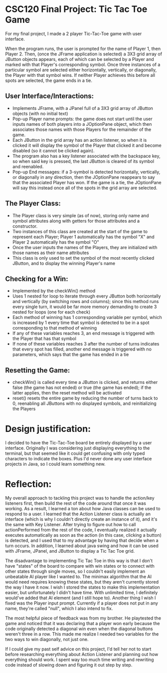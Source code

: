 # CSC120 Final Project: Tic Tac Toe Game

For my final project, I made a 2 player Tic-Tac-Toe game with user interface. 

When the program runs, the user is prompted for the name of Player 1, then Player 2. Then, (once the JFrame application is selected) a 3X3 grid array of JButton objects appears, each of which can be selected by a Player and marked with that Player's corresponding symbol. Once three instances of a particular symbol are selected either horizontally, vertically, or diagonally, the Player with that symbol wins. If neither Player achieves this before all spots are selected, the game ends in a tie.

## User Interface/Interactions:
* Implements JFrame, with a JPanel full of a 3X3 grid array of JButton objects (with no initial text)
* Pop-up Player name prompts: the game does not start until the user inputs names of both players into a JOptionPane object, which then associates those names with those Players for the remainder of the game.
* Each JButton in the grid array has an action listener, so when it is clicked it will display the symbol of the Player that clicked it and become disabled (so it cannot be clicked again).
* The program also has a key listener associated with the backspace key, so when said key is pressed, the last JButton is cleared of its symbol and reenabled.
* Pop-up End messages: if a 3-symbol is detected horizontally, vertically, or diagonally in any direction, then the JOptionPane reappears to say that the associated Player has won. If the game is a tie, the JOptionPane will say this instead once all of the spots in the grid array are selected.

## The Player Class:
* The Player class is very simple (as of now), storing only name and symbol attributes along with getters for those attributes and a constructor.
* Two instances of this class are created at the start of the game to represent each Player; Player 1 automatically has the symbol "X" and Player 2 automatically has the symbol "O"
* Once the user inputs the names of the Players, they are initialized with those names as their name attributes
* This class is only used to set the symbol of the most recently clicked JButton, and to display the winning Player's name

## Checking for a Win:
* Implemented by the checkWin() method
* Uses 1 nested for loop to iterate through every JButton both horizontally and vertically (by switching rows and columns); since this method runs every single turn, it would be far more memory demanding to create 3 nested for loops (one for each check)
* Each method of winning has 1 corresponding variable per symbol, which is increased by 1 every time that symbol is detected to be in a spot corresponding to that method of winning
* If any of these variables reaches 3, an end message is triggered with the Player that has that symbol
* If none of these variables reaches 3 after the number of turns indicates that every spot has filled, another end message is triggered with no parameters, which says that the game has ended in a tie

## Resetting the Game:
* checkWin() is called every time a JButton is clicked, and returns either false (the game has not ended) or true (the game has ended); if the latter applies, then the reset method will be activated
* reset() resets the entire game by reducing the number of turns back to 0, reenabling all JButtons with no displayed symbols, and reinitializing the Players

# Design justification:
I decided to have the Tic-Tac-Toe board be entirely displayed by a user interface. Originally I was considering just displaying everything to the terminal, but that seemed like it could get confusing with only typed characters to indicate the boxes. Plus I'd never done any user interface projects in Java, so I could learn something new.

# Reflection:
My overall approach to tackling this project was to handle the action/key listeners first, then build the rest of the code around that once it was working. As a result, I learned a ton about how Java classes can be used to respond to a user. I learned that the Action Listener class is actually an interface (which is why I couldn't directly create an instance of it), and it's the same with Key Listener. After trying to figure out how to call actionPerformed from the rest of the code, I eventually realized it actually executes automatically as soon as the action (in this case, clicking a button) is detected, and I used that to my advantage by having that decide when a turn occurs. In addition, I learned about java swing and how it can be used with JFrame, JPanel, and JButton to display a Tic Tac Toe grid.

The disadvantage to implementing Tic Tac Toe in this way is that I don't have "states" of the board to compare with win states or to connect with other states through single moves, so I couldn't easily implement an unbeatable AI player like I wanted to. The minimax algorithm that the AI would need requires knowing these states, but they aren't currently stored the way I have it now. I wish I stored the states to make this implementation easier, but unfortunately I didn't have time. With unlimited time, I definitely would've added that AI element (and I still hope to). Another thing I wish I fixed was the Player input prompt. Currently if a player does not put in any name, they're called "null", which I also intend to fix.

The most helpful piece of feedback was from my brother. He playtested the game and noticed that it was declaring that a player won early because the code originally detected a diagonal win even when the diagonal buttons weren't three in a row. This made me realize I needed two variables for the two ways to win diagonally, not just one.

If I could give my past self advice on this project, I'd tell her not to start before researching everything about Action Listener and planning out how everything should work. I spent way too much time writing and rewriting code instead of slowing down and figuring it out step by step.
